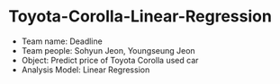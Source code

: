 # Toyota-Corolla-Linear-Regression

* Team name: Deadline
* Team people: Sohyun Jeon, Youngseung Jeon
* Object: Predict price of Toyota Corolla used car
* Analysis Model: Linear Regression


